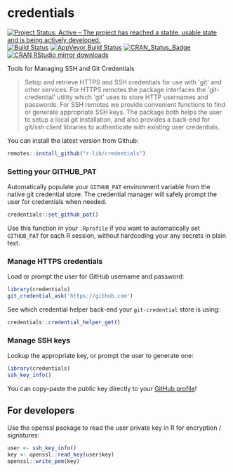 # credentials

[![Project Status: Active – The project has reached a stable, usable state and is being actively developed.](http://www.repostatus.org/badges/latest/active.svg)](http://www.repostatus.org/#active)
[![Build Status](https://travis-ci.org/r-lib/credentials.svg?branch=master)](https://travis-ci.org/r-lib/credentials)
[![AppVeyor Build Status](https://ci.appveyor.com/api/projects/status/github/r-lib/credentials?branch=master&svg=true)](https://ci.appveyor.com/project/jeroen/credentials)
[![CRAN_Status_Badge](http://www.r-pkg.org/badges/version/credentials)](http://cran.r-project.org/package=credentials)
[![CRAN RStudio mirror downloads](http://cranlogs.r-pkg.org/badges/credentials)](http://cran.r-project.org/web/packages/credentials/index.html)

Tools for Managing SSH and Git Credentials

> Setup and retrieve HTTPS and SSH credentials for use with 'git' and 
  other services. For HTTPS remotes the package interfaces the 'git-credential' 
  utility which 'git' uses to store HTTP usernames and passwords. For SSH 
  remotes we provide convenient functions to find or generate appropriate SSH 
  keys. The package both helps the user to setup a local git installation, and
  also provides a back-end for git/ssh client libraries to authenticate with 
  existing user credentials.

You can install the latest version from Github:

``` r
remotes::install_github("r-lib/credentials")
```

### Setting your GITHUB_PAT

Automatically populate your `GITHUB_PAT` environment variable from the native git credential store. The credential manager will safely prompt the user for credentials when needed.

```r
credentials::set_github_pat()
```

Use this function in your `.Rprofile` if you want to automatically set `GITHUB_PAT` for each R session, without hardcoding your any secrets in plain text.

### Manage HTTPS credentials

Load or prompt the user for GitHub username and password:

```r
library(credentials)
git_credential_ask('https://github.com')
```

See which credential helper back-end your `git-credential` store is using:

```r
credentials::credential_helper_get()
```

### Manage SSH keys

Lookup the appropriate key, or prompt the user to generate one:

```r
library(credentials)
ssh_key_info()
```

You can copy-paste the public key directly to your [GitHub profile](https://github.com/settings/ssh/new)!

## For developers

Use the openssl package to read the user private key in R for encryption / signatures: 

```r
user <- ssh_key_info()
key <- openssl::read_key(user$key)
openssl::write_pem(key)
```

